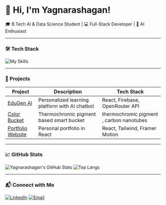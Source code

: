 # 👋 Hi, I'm Yagnarashagan!

🎓 B.Tech AI & Data Science Student | 💻 Full-Stack Developer | 🤖 AI Enthusiast

---

### 🛠️ Tech Stack

![My Skills](https://skillicons.dev/icons?i=react,nodejs,tailwind,js,python,java,firebase,vite,figma,git)

---

### 🚀 Projects

| Project | Description | Tech Stack |
|--------|-------------|------------|
| [EduGen AI](https://github.com/yagnarashagan6/EDUGEN_AI) | Personalized learning platform with AI chatbot | React, Firebase, OpenRouter API |
| [Color Bucket](https://github.com/yagnarashagan6/color-changing-bucket) | Thermochromic pigment based smart bucket | thermochromic pigment , carbon nanotubes |
| [Portfolio Website](https://github.com/yagnarashagan6/Portfolio) | Personal portfolio in React | React, Tailwind, Framer Motion |

---

### 📈 GitHub Stats

![Yagnarashagan's GitHub Stats](https://github-readme-stats.vercel.app/api?username=yagnarashagan6&show_icons=true&theme=radical)
![Top Langs](https://github-readme-stats.vercel.app/api/top-langs/?username=yagnarashagan6&layout=compact&theme=radical)

---

### 📬 Connect with Me

[![LinkedIn](https://img.shields.io/badge/LinkedIn-blue?style=for-the-badge&logo=linkedin)](https://www.linkedin.com/in/yagnarashagan)
[![Email](https://img.shields.io/badge/Email-grey?style=for-the-badge&logo=gmail)](mailto:yagnarashagan2@gmail.com)

